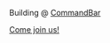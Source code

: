 Building @ [CommandBar](https://www.commandbar.com)

[Come join us!](https://www.commandbar.com/careers) 
